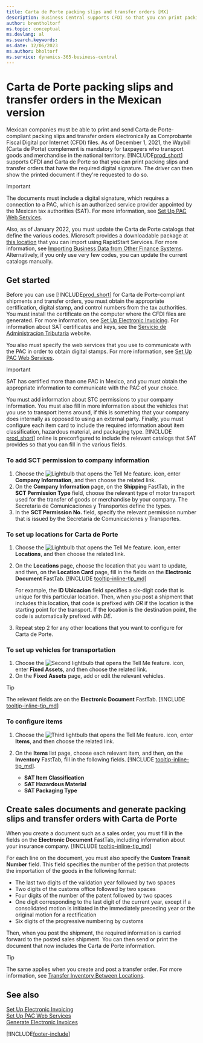 ```yaml
---
title: Carta de Porte packing slips and transfer orders [MX]
description: Business Central supports CFDI so that you can print packing slips and transfer orders with the required digital signature so that they can serve as Carta de Porte.
author: brentholtorf
ms.topic: conceptual
ms.devlang: al
ms.search.keywords:
ms.date: 12/06/2023
ms.author: bholtorf
ms.service: dynamics-365-business-central
---
```

# Carta de Porte packing slips and transfer orders in the Mexican version

Mexican companies must be able to print and send Carta de Porte-compliant packing slips and transfer orders electronically as Comprobante Fiscal Digital por Internet (CFDI) files. As of December 1, 2021, the Waybill (Carta de Porte) complement is mandatory for taxpayers who transport goods and merchandise in the national territory. [!INCLUDE[prod_short](../../includes/prod_short.md)] supports CFDI and Carta de Porte so that you can print packing slips and transfer orders that have the required digital signature. The driver can then show the printed document if they're requested to do so.  

> [!IMPORTANT]
> The documents must include a digital signature, which requires a connection to a PAC, which is an authorized service provider appointed by the Mexican tax authorities (SAT). For more information, see [Set Up PAC Web Services](how-to-set-up-pac-web-services.md).  
>
> Also, as of January 2022, you must update the Carta de Porte catalogs that define the various codes. Microsoft provides a downloadable package at [this location](https://microsoft.com) that you can import using RapidStart Services. For more information, see [Importing Business Data from Other Finance Systems](../../across-import-data-configuration-packages.md). Alternatively, if you only use very few codes, you can update the current catalogs manually.

## Get started

Before you can use [!INCLUDE[prod_short](../../includes/prod_short.md)] for Carta de Porte-compliant shipments and transfer orders, you must obtain the appropriate certification, digital stamp, and control numbers from the tax authorities. You must install the certificate on the computer where the CFDI files are generated. For more information, see [Set Up Electronic Invoicing](how-to-set-up-electronic-invoicing.md). For information about SAT certificates and keys, see the [Servicio de Administracíon Tributaria](https://go.microsoft.com/fwlink/?LinkId=242772) website.  

You also must specify the web services that you use to communicate with the PAC in order to obtain digital stamps. For more information, see [Set Up PAC Web Services](how-to-set-up-pac-web-services.md).  

> [!IMPORTANT]  
> SAT has certified more than one PAC in Mexico, and you must obtain the appropriate information to communicate with the PAC of your choice.  

You must add information about STC permissions to your company information. You must also fill in more information about the vehicles that you use to transport items around, if this is something that your company does internally as opposed to using an external party. Finally, you must configure each item card to include the required information about item classification, hazardous material, and packaging type. [!INCLUDE [prod_short](../../includes/prod_short.md)] online is preconfigured to include the relevant catalogs that SAT provides so that you can fill in the various fields.  

### To add SCT permission to company information

1. Choose the ![Lightbulb that opens the Tell Me feature.](../../media/ui-search/search_small.png "Tell me what you want to do") icon, enter **Company Information**, and then choose the related link.  
2. On the **Company Information** page, on the **Shipping** FastTab, in the **SCT Permission Type** field, choose the relevant type of motor transport used for the transfer of goods or merchandise by your company. The Secretaria de Comunicaciones y Transportes define the types.  
3. In the **SCT Permission No.** field, specify the relevant permission number that is issued by the Secretaria de Comunicaciones y Transportes.  

### To set up locations for Carta de Porte

1. Choose the ![Lightbulb that opens the Tell Me feature.](../../media/ui-search/search_small.png "Tell me what you want to do") icon, enter **Locations**, and then choose the related link.  
2. On the **Locations** page, choose the location that you want to update, and then, on the **Location Card** page, fill in the fields on the **Electronic Document** FastTab. [!INCLUDE [tooltip-inline-tip_md](../../includes/tooltip-inline-tip_md.md)]

    For example, the **ID Ubicacion** field specifies a six-digit code that is unique for this particular location. Then, when you post a shipment that includes this location, that code is prefixed with *OR* if the location is the starting point for the transport. If the location is the destination point, the code is automatically prefixed with *DE*.
3. Repeat step 2 for any other locations that you want to configure for Carta de Porte.

### To set up vehicles for transportation

1. Choose the ![Second lightbulb that opens the Tell Me feature.](../../media/ui-search/search_small.png "Tell me what you want to do") icon, enter **Fixed Assets**, and then choose the related link.  
2. On the **Fixed Assets** page, add or edit the relevant vehicles.  

> [!TIP]
> The relevant fields are on the **Electronic Document** FastTab. [!INCLUDE [tooltip-inline-tip_md](../../includes/tooltip-inline-tip_md.md)]

### To configure items

1. Choose the ![Third lightbulb that opens the Tell Me feature.](../../media/ui-search/search_small.png "Tell me what you want to do") icon, enter **Items**, and then choose the related link.  
2. On the **Items** list page, choose each relevant item, and then, on the **Inventory** FastTab, fill in the following fields. [!INCLUDE [tooltip-inline-tip_md](../../includes/tooltip-inline-tip_md.md)].  

    - **SAT Item Classification**  
    - **SAT Hazardous Material**  
    - **SAT Packaging Type**  

## Create sales documents and generate packing slips and transfer orders with Carta de Porte

When you create a document such as a sales order, you must fill in the fields on the **Electronic Document** FastTab, including information about your insurance company. [!INCLUDE [tooltip-inline-tip_md](../../includes/tooltip-inline-tip_md.md)]  

For each line on the document, you must also specify the **Custom Transit Number** field. This field specifies the number of the petition that protects the importation of the goods in the following format:  

- The last two digits of the validation year followed by two spaces  
- Two digits of the customs office followed by two spaces  
- Four digits of the number of the patent followed by two spaces  
- One digit corresponding to the last digit of the current year, except if a consolidated motion is initiated in the immediately preceding year or the original motion for a rectification  
- Six digits of the progressive numbering by customs  

Then, when you post the shipment, the required information is carried forward to the posted sales shipment. You can then send or print the document that now includes the Carta de Porte information.  

> [!TIP]
> The same applies when you create and post a transfer order. For more information, see [Transfer Inventory Between Locations](../../inventory-how-transfer-between-locations.md).  

## See also

[Set Up Electronic Invoicing](how-to-set-up-electronic-invoicing.md)  
[Set Up PAC Web Services](how-to-set-up-pac-web-services.md)  
[Generate Electronic Invoices](how-to-generate-electronic-invoices.md)


[!INCLUDE[footer-include](../../includes/footer-banner.md)]